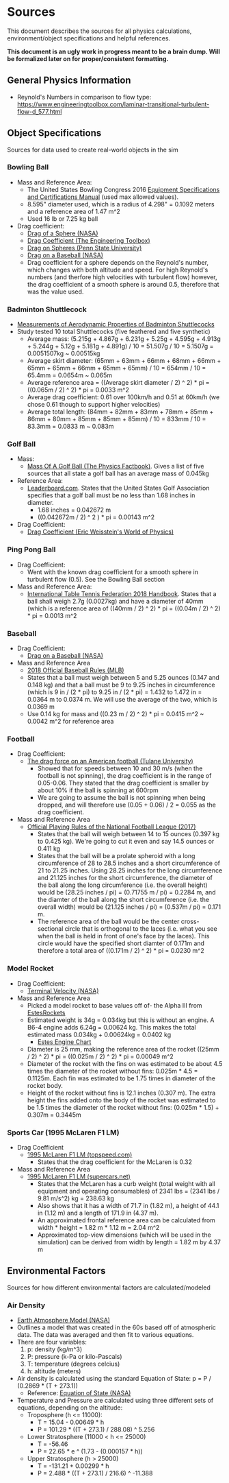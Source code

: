 # Sources

This document describes the sources for all physics calculations,
environment/object specifications and helpful references.

**This document is an ugly work in progress meant to be a brain dump. Will be formalized
later on for proper/consistent formatting.**


## General Physics Information

* Reynold's Numbers in comparison to flow type: https://www.engineeringtoolbox.com/laminar-transitional-turbulent-flow-d_577.html


## Object Specifications

Sources for data used to create real-world objects in the sim

### Bowling Ball

* Mass and Reference Area:
  * The United States Bowling Congress 2016 [Equipment Specifications and Certifications Manual](http://usbcongress.http.internapcdn.net/usbcongress/bowl/equipandspecs/pdfs/ESManual.pdf)
    (used max allowed values).
  * 8.595" diameter used, which is a radius of 4.298" = 0.1092 meters and a reference area of 1.47 m^2
  * Used 16 lb or 7.25 kg ball
* Drag coefficient:
  * [Drag of a Sphere (NASA)](https://www.grc.nasa.gov/www/k-12/airplane/dragsphere.html)
  * [Drag Coefficient (The Engineering Toolbox)](https://www.engineeringtoolbox.com/drag-coefficient-d_627.html)
  * [Drag on Spheres (Penn State University)](http://www.mne.psu.edu/cimbala/me325web_Spring_2012/Labs/Drag/intro.pdf)
  * [Drag on a Baseball (NASA)](https://www.grc.nasa.gov/www/k-12/airplane/balldrag.html)
  * Drag coefficient for a sphere depends on the Reynold's number, which changes with both
    altitude and speed. For high Reynold's numbers (and therfore high velocities with turbulent flow)
    however, the drag coefficient of a smooth sphere is around 0.5, therefore that was the
    value used.

### Badminton Shuttlecock

* [Measurements of Aerodynamic Properties of Badminton
  Shuttlecocks](https://ac.els-cdn.com/S1877705810002742/1-s2.0-S1877705810002742-main.pdf?_tid=e688c092-ed85-499d-9509-c3c76214e452&acdnat=1524886270_a4a0f787af33459fc5d933d50e6abcc1)
* Study tested 10 total Shuttlecocks (five feathered and five synthetic)
  * Average mass: (5.215g + 4.867g + 6.231g + 5.25g + 4.595g + 4.913g + 5.244g + 5.12g +
    5.181g + 4.891g) / 10 = 51.507g / 10 = 5.1507g = 0.0051507kg ~ 0.00515kg
  * Average skirt diameter: (65mm + 63mm + 66mm + 68mm + 66mm + 65mm + 65mm + 66mm +
    65mm + 65mm) / 10 = 654mm / 10 = 65.4mm = 0.0654m ~ 0.065m
  * Average reference area = ((Average skirt diameter / 2) ^ 2) * pi =
    ((0.065m / 2) ^ 2) * pi = 0.0033 m^2
  * Average drag coefficient: 0.61 over 100km/h and 0.51 at 60km/h
    (we chose 0.61 though to support higher velocities)
  * Average total length: (84mm + 82mm + 83mm + 78mm + 85mm + 86mm + 80mm + 85mm +
    85mm + 85mm) / 10 = 833mm / 10 = 83.3mm = 0.0833 m ~ 0.083m

### Golf Ball

* Mass:
  * [Mass Of A Golf Ball (The Physics Factbook)](https://hypertextbook.com/facts/1999/ImranArif.shtml). Gives
    a list of five sources that all state a golf ball has an average mass of 0.045kg
* Reference Area:
  * [Leaderboard.com](http://www.leaderboard.com/glossary_balldiameter). States that the United States Golf
    Association specifies that a golf ball must be no less than 1.68 inches in diameter.
      * 1.68 inches = 0.042672 m
      * ((0.042672m / 2) ^ 2 ) * pi = 0.00143 m^2
* Drag Coefficient:
  * [Drag Coefficient (Eric Weisstein's World of Physics)](http://scienceworld.wolfram.com/physics/DragCoefficient.html)

### Ping Pong Ball

* Drag Coefficient:
  * Went with the known drag coefficient for a smooth sphere in turbulent flow (0.5). See the
    Bowling Ball section
* Mass and Reference Area:
  * [International Table Tennis Federation 2018 Handbook](https://www.ittf.com/handbook/). States that a ball shall
    weigh 2.7g (0.0027kg) and have a diameter of 40mm (which is a reference area of
    ((40mm / 2) ^ 2) * pi = ((0.04m / 2) ^ 2) * pi = 0.0013 m^2

### Baseball

* Drag Coefficient:
  * [Drag on a Baseball (NASA)](https://www.grc.nasa.gov/www/k-12/airplane/balldrag.html)
* Mass and Reference Area
  * [2018 Official Baseball Rules (MLB)](http://mlb.mlb.com/documents/0/8/0/268272080/2018_Official_Baseball_Rules.pdf)
  * States that a ball must weigh between 5 and 5.25 ounces (0.147 and 0.148 kg) and that a ball
    must be 9 to 9.25 inches in circumference (which is 9 in / (2 * pi) to 9.25 in / (2 * pi) =  1.432 to
    1.472 in = 0.0364 m to 0.0374 m. We will use the average of the two, which is 0.0369 m
  * Use 0.14 kg for mass and ((0.23 m / 2) ^ 2) * pi = 0.0415 m^2 ~ 0.0042 m^2 for reference area

### Football

* Drag Coefficient:
  * [The drag force on an American football (Tulane University)](http://mlb.mlb.com/documents/0/8/0/268272080/2018_Official_Baseball_Rules.pdf)
    * Showed that for speeds between 10 and 30 m/s (when the football is not spinning), the
      drag coefficient is in the range of 0.05-0.06. They stated that the drag coefficient is smaller
      by about 10% if the ball is spinning at 600rpm
    * We are going to assume the ball is not spinning when being dropped, and will therefore use
      (0.05 + 0.06) / 2 = 0.055 as the drag coefficient.
* Mass and Reference Area
  * [Official Playing Rules of the National Football League (2017)](https://operations.nfl.com/media/2725/2017-playing-rules.pdf)
    * States that the ball will weigh between 14 to 15 ounces (0.397 kg to 0.425 kg). We're going to cut it
      even and say 14.5 ounces or 0.411 kg
    * States that the ball will be a prolate spheroid with a long circumference of 28 to 28.5 inches and
      a short circumference of 21 to 21.25 inches. Using 28.25 inches for the long circumference and
      21.125 inches for the short circumference, the diameter of the ball along the long circumference
      (i.e. the overall height) would be (28.25 inches / pi) = (0.71755 m / pi) = 0.2284 m, and the diamter
      of the ball along the short circumference (i.e. the overall width) would be (21.125 inches / pi) =
      (0.537m / pi) = 0.171 m.
    * The reference area of the ball would be the center cross-sectional circle that is orthogonal to
      the laces (i.e. what you see when the ball is held in front of one's face by the laces). This
      circle would have the specified short diamter of 0.171m and therefore a total area of
      ((0.171m / 2) ^ 2) * pi = 0.0230 m^2

### Model Rocket

* Drag Coefficient:
  * [Terminal Velocity (NASA)](https://spaceflightsystems.grc.nasa.gov/education/rocket/termvr.html)
* Mass and Reference Area
  * Picked a model rocket to base values off of- the Alpha III from [EstesRockets](https://www.estesrockets.com/rockets/launch-sets/001427-alpha-iiir-launch-set)
  * Estimated weight is 34g = 0.034kg but this is without an engine. A B6-4 engine adds 6.24g = 0.00624 kg.
    This makes the total estimated mass 0.034kg + 0.00624kg = 0.0402 kg
      * [Estes Engine Chart](http://www2.estesrockets.com/pdf/Estes_Engine_Chart.pdf)
  * Diameter is 25 mm, making the reference area of the rocket ((25mm / 2) ^ 2) * pi =
    ((0.025m / 2) ^ 2) * pi = 0.00049 m^2
  * Diameter of the rocket with the fins on was estimated to be about 4.5 times the diameter of the
    rocket without fins: 0.025m * 4.5 = 0.1125m. Each fin was estimated to be 1.75 times in diameter
    of the rocket body.
  * Height of the rocket without fins is 12.1 inches (0.307 m). The extra height the fins
    added onto the body of the rocket was estimated to be 1.5 times the diameter of the rocket
    without fins: (0.025m * 1.5) + 0.307m = 0.3445m

### Sports Car (1995 McLaren F1 LM)

* Drag Coefficient
  * [1995 McLaren F1 LM (topspeed.com)](https://www.topspeed.com/cars/mclaren/1995-mclaren-f1-lm-ar11027.html)
    * States that the drag coefficient for the McLaren is 0.32
* Mass and Reference Area
  * [1995 McLaren F1 LM (supercars.net)](https://www.supercars.net/blog/1995-mclaren-f1-lm/)
    * States that the McLaren has a curb weight (total weight with all equipment and operating consumables) of
      2341 lbs = (2341 lbs / 9.81 m/s^2) kg = 238.63 kg
    * Also shows that it has a width of 71.7 in (1.82 m), a height of 44.1 in (1.12 m) and a length
      of 171.9 in (4.37 m).
    * An approximated frontal reference area can be calculated from
      width * height = 1.82 m * 1.12 m = 2.04 m^2
    * Approximated top-view dimensions (which will be used in the simulation) can be derived from
      width by length = 1.82 m by 4.37 m


## Environmental Factors

Sources for how different environmental factors are calculated/modeled

### Air Density

* [Earth Atmosphere Model (NASA)](https://www.grc.nasa.gov/www/k-12/airplane/atmosmet.html)
* Outlines a model that was created in the 60s based off of atmospheric data. The data was averaged
  and then fit to various equations.
* There are four variables:
  1. p: density (kg/m^3)
  2. P: pressure (k-Pa or kilo-Pascals)
  3. T: temperature (degrees celcius)
  4. h: altitude (meters)
* Air density is calculated using the standard Equation of State: p = P / (0.2869 * (T + 273.1))
  * Reference: [Equation of State (NASA)](https://www.grc.nasa.gov/www/k-12/airplane/eqstat.html)
* Temperature and Pressure are calculated using three different sets of equations, depending on the
  altitude:
  * Troposphere (h <= 11000):
    * T = 15.04 - 0.00649 * h
    * P = 101.29 * ((T + 273.1) / 288.08) ^ 5.256
  * Lower Stratosphere (11000 < h <= 25000)
    * T = -56.46
    * P = 22.65 * e ^ (1.73 - (0.000157 * h))
  * Upper Stratosphere (h > 25000)
    * T = -131.21 + 0.00299 * h
    * P = 2.488 * ((T + 273.1) / 216.6) ^ -11.388
